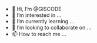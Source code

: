 - 👋 Hi, I’m @GISCODE
- 👀 I’m interested in ...
- 🌱 I’m currently learning ...
- 💞️ I’m looking to collaborate on ...
- 📫 How to reach me ...

<!---
GISCODE/GISCODE is a ✨ special ✨ repository because its `README.md` (this file) appears on your GitHub profile.
You can click the Preview link to take a look at your changes.
--->
